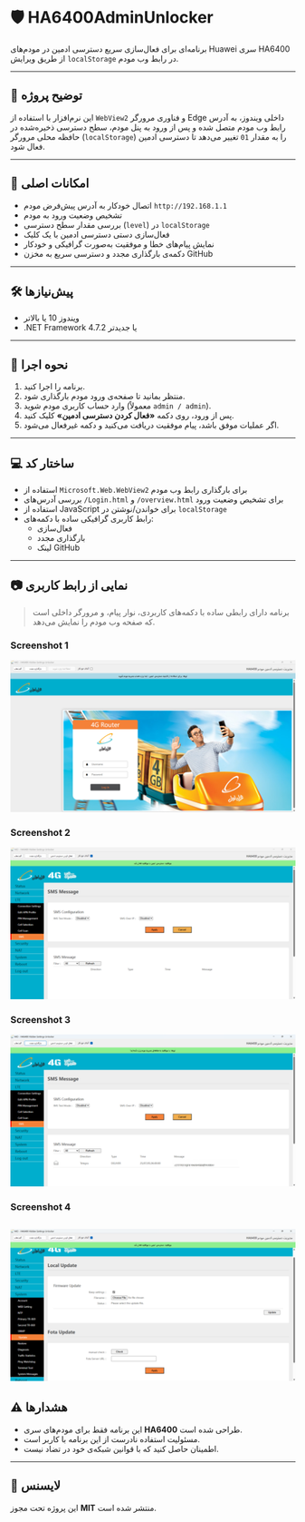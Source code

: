 ﻿# 🛡️ HA6400AdminUnlocker

برنامه‌ای برای فعال‌سازی سریع دسترسی ادمین در مودم‌های Huawei سری HA6400 از طریق ویرایش `localStorage` در رابط وب مودم.

---

## 📌 توضیح پروژه

این نرم‌افزار با استفاده از `WebView2` و فناوری مرورگر Edge داخلی ویندوز، به آدرس رابط وب مودم متصل شده و پس از ورود به پنل مودم، سطح دسترسی ذخیره‌شده در حافظه محلی مرورگر (`localStorage`) را به مقدار `01` تغییر می‌دهد تا دسترسی ادمین فعال شود.

---

## 🎯 امکانات اصلی

- اتصال خودکار به آدرس پیش‌فرض مودم `http://192.168.1.1`
- تشخیص وضعیت ورود به مودم
- بررسی مقدار سطح دسترسی (`level`) در `localStorage`
- فعال‌سازی دستی دسترسی ادمین با یک کلیک
- نمایش پیام‌های خطا و موفقیت به‌صورت گرافیکی و خودکار
- دکمه‌ی بارگذاری مجدد و دسترسی سریع به مخزن GitHub

---

## 🛠️ پیش‌نیازها

- ویندوز 10 یا بالاتر
- .NET Framework 4.7.2 یا جدیدتر

---

## 🚀 نحوه اجرا

1. برنامه را اجرا کنید.
2. منتظر بمانید تا صفحه‌ی ورود مودم بارگذاری شود.
3. وارد حساب کاربری مودم شوید (معمولاً `admin / admin`).
4. پس از ورود، روی دکمه **«فعال کردن دسترسی ادمین»** کلیک کنید.
5. اگر عملیات موفق باشد، پیام موفقیت دریافت می‌کنید و دکمه غیرفعال می‌شود.

---

## 💻 ساختار کد

- استفاده از `Microsoft.Web.WebView2` برای بارگذاری رابط وب مودم
- بررسی آدرس‌های `/Login.html` و `/overview.html` برای تشخیص وضعیت ورود
- استفاده از JavaScript برای خواندن/نوشتن در `localStorage`
- رابط کاربری گرافیکی ساده با دکمه‌های:
  - فعال‌سازی
  - بارگذاری مجدد
  - لینک GitHub

---

## 📷 نمایی از رابط کاربری

> برنامه دارای رابطی ساده با دکمه‌های کاربردی، نوار پیام، و مرورگر داخلی است که صفحه وب مودم را نمایش می‌دهد.
### Screenshot 1
[![Screenshot 1](Screenshot/Screenshot%201.png)](Screenshots/Screenshot%201.png)

### Screenshot 2
[![Screenshot 2](Screenshot/Screenshot%202.png)](Screenshots/Screenshot%202.png)

### Screenshot 3
[![Screenshot 2](Screenshot/Screenshot%204.png)](Screenshots/Screenshot%204.png)

### Screenshot 4
[![Screenshot 3](Screenshot/Screenshot%203.png)](Screenshots/Screenshot%203.png)
---

## ⚠️ هشدارها

- این برنامه فقط برای مودم‌های سری **HA6400** طراحی شده است.
- مسئولیت استفاده نادرست از این برنامه با کاربر است.
- اطمینان حاصل کنید که با قوانین شبکه‌ی خود در تضاد نیست.

---

## 📄 لایسنس

این پروژه تحت مجوز **MIT** منتشر شده است.
